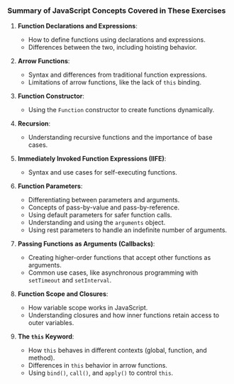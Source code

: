 ### Summary of JavaScript Concepts Covered in These Exercises

1. **Function Declarations and Expressions**:
    
    - How to define functions using declarations and expressions.
    - Differences between the two, including hoisting behavior.
2. **Arrow Functions**:
    
    - Syntax and differences from traditional function expressions.
    - Limitations of arrow functions, like the lack of `this` binding.
3. **Function Constructor**:
    
    - Using the `Function` constructor to create functions dynamically.
4. **Recursion**:
    
    - Understanding recursive functions and the importance of base cases.
5. **Immediately Invoked Function Expressions (IIFE)**:
    
    - Syntax and use cases for self-executing functions.
6. **Function Parameters**:
    
    - Differentiating between parameters and arguments.
    - Concepts of pass-by-value and pass-by-reference.
    - Using default parameters for safer function calls.
    - Understanding and using the `arguments` object.
    - Using rest parameters to handle an indefinite number of arguments.
7. **Passing Functions as Arguments (Callbacks)**:
    
    - Creating higher-order functions that accept other functions as arguments.
    - Common use cases, like asynchronous programming with `setTimeout` and `setInterval`.
8. **Function Scope and Closures**:
    
    - How variable scope works in JavaScript.
    - Understanding closures and how inner functions retain access to outer variables.
9. **The `this` Keyword**:
    
    - How `this` behaves in different contexts (global, function, and method).
    - Differences in `this` behavior in arrow functions.
    - Using `bind()`, `call()`, and `apply()` to control `this`.
